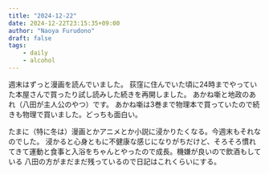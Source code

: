 ```yaml
---
title: "2024-12-22"
date: 2024-12-22T23:15:35+09:00
author: "Naoya Furudono"
draft: false
tags:
    - daily
    - alcohol
---
```


週末はずっと漫画を読んでいました。
荻窪に住んでいた頃に24時までやっていた本屋さんで買ったり試し読みした続きを再開しました。
あかね噺と地政のあれ（八田が主人公のやつ）です。
あかね噺は3巻まで物理本で買っていたので続きも物理で買いました。どっちも面白い。

たまに（特に冬は）漫画とかアニメとか小説に浸かりたくなる。今週末もそれなのでした。
浸かると心身ともに不健康な感じになりがちだけど、そろそろ慣れてきて運動と食事と入浴をちゃんとやったので成長。機嫌が良いので飲酒もしている
八田の方がまだまだ残っているので日記はこれくらいにする。

